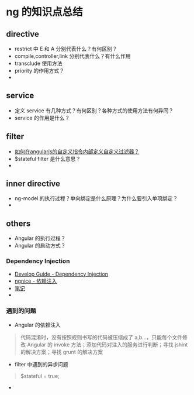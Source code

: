 ng 的知识点总结
==========

## directive
* restrict 中 E 和 A 分别代表什么？有何区别？
* compile,controller,link 分别代表什么？有什么作用
* transclude 使用方法
* priority 的作用方式？
* 

## service
* 定义 service 有几种方式？有何区别？各种方式的使用方法有何异同？
* service 的作用是什么？

## filter
* [如何在angularjs的自定义指令内部定义自定义过滤器？](https://www.zhihu.com/question/41912122)
* $stateful filter 是什么意思？
* 

## inner directive
* ng-model 的执行过程？单向绑定是什么原理？为什么要引入单项绑定？
* 

## others
* Angular 的执行过程？
* Angular 的启动方式？

### Dependency Injection
* [Develop Guide - Dependency Injection](https://docs.angularjs.org/guide/di)
* [ngnice - 依赖注入](http://docs.ngnice.com/guide/di)
* [笔记](https://github.com/wulujunwlj/ksh.github.io/blob/master/blogs/ng-develop-guide/DI.md)
* 

### 遇到的问题
* Angular 的依赖注入
> 代码混淆时，没有按照规则书写的代码被压缩成了 a,b...，只能每个文件修改
> Angular 的 invoke 方法；添加代码对注入的服务进行判断；寻找 jshint 的解决方案；寻找 grunt 的解决方案

* filter 中遇到的异步问题
> $stateful = true;

* 
